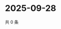 # 2025-09-28

共 0 条

<!-- BEGIN ZHIHUVIDEO -->
<!-- 最后更新时间 Sun Sep 28 2025 16:13:14 GMT+0800 (China Standard Time) -->

<!-- END ZHIHUVIDEO -->
